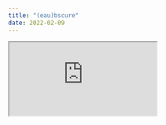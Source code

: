 ```yaml
---
title: "(eau)bscure"
date: 2022-02-09
---
```



<iframe src="https://ia801502.us.archive.org/29/items/eaubscure/%28eau%29bscure.mp4" webkitallowfullscreen="true" mozallowfullscreen="true" allow="autoplay" allowfullscreen></iframe>